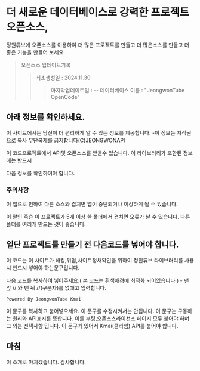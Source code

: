 
# 더 새로운 데이터베이스로 강력한 프로젝트 오픈소스,
정원튜브에 오픈소스를 이용하여 더 많은 프로젝트를 만들고 더 많은소스를 만들고 더 좋은 기능을 만들어 보세요.
>오픈소스 업데이트기록
>>최초생성일 : 2024.11.30
>>>마지막업데이트일 : --
데이터베이스 이름 : "JeongwonTube OpenCode"
## 아래 정보를 확인하세요.
이 사이트에서는 당신이 더 편리하게 알 수 있는 정보를 제공합니다.
-이 정보는 저작권으로 복사 무단복제를 금지합니다(C)JEONGWONAPI

이 코드프로젝트에서 API및 오픈소스를 받을수 있습니다. 이 라이브러리가 포함된 정보에는 반드시

다음 정보를 확인하여야 합니다.

### 주의사항
이 앱으로 인하여 다른 소스와 겹치면 앱이 중단되거나 이상하게 될 수 있습니다.

이 말인 즉슨 이 프로젝트가 5개 이상 한 폴더에서 겹치면 오류가 날 수 있습니다. 다른 폴더를 여러개 만드는 것이 좋습니다.

## 일단 프로젝트를 만들기 전 다음코드를 넣어야 합니다.
이 코드는 이 사이트가 해킹,위혐,사이트정채확인을 위하여 정원튜브 라이브러리를 사용시 반드시 넣어야 하는문구입니다.

다음 코드를 복사하여 넣어주세요.( 본 코드는 흰색배경에 최적화 되어있습니다 ) - 맨 앞 // 와 맨 뒤 //(구분자)를 없애고 입력합니다.

    Powered By JeongwonTube Kmai
  

이 문구를 복사하고 붙어넣으세요. 이 문구를 수정시켜서는 안됩니다.
이 문구는 구동하는 원리와 APi표시를 뜻합니다. 이를 부팅,오픈소스라이선스 페이지 모두 붙어야 하며 그 외는 선택사항 입니다.
이 문구가 있어서 Kmai(클라임) API를 붙어야 합니다.

## 마침
이 소개로 마치겠습니다.
감사합니다.
